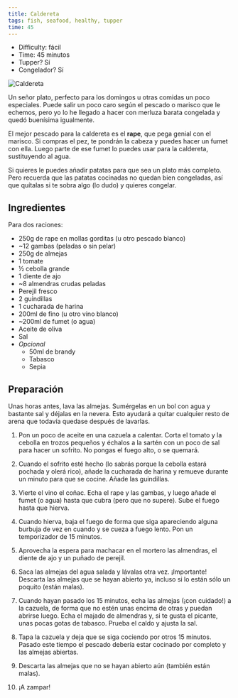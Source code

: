 ```yaml
---
title: Caldereta
tags: fish, seafood, healthy, tupper
time: 45
---
```


- Difficulty: fácil
- Time: 45 minutos
- Tupper? Sí
- Congelador? Sí

![Caldereta](/images/recipes/caldereta.jpg)

Un señor plato, perfecto para los domingos u otras comidas un poco especiales. Puede salir un poco caro según el pescado o marisco que le echemos, pero yo lo he llegado a hacer con merluza barata congelada y quedó buenísima igualmente.

El mejor pescado para la caldereta es el **rape**, que pega genial con el marisco. Si compras el pez, te pondrán la cabeza y puedes hacer un fumet con ella. Luego parte de ese fumet lo puedes usar para la caldereta, sustituyendo al agua.

Si quieres le puedes añadir patatas para que sea un plato más completo. Pero recuerda que las patatas cocinadas no quedan bien congeladas, así que quítalas si te sobra algo (lo dudo) y quieres congelar.

## Ingredientes

Para dos raciones:

- 250g de rape en mollas gorditas (u otro pescado blanco)
- ~12 gambas (peladas o sin pelar)
- 250g de almejas
- 1 tomate
- ½ cebolla grande
- 1 diente de ajo
- ~8 almendras crudas peladas
- Perejil fresco
- 2 guindillas
- 1 cucharada de harina
- 200ml de fino (u otro vino blanco)
- ~200ml de fumet (o agua)
- Aceite de oliva
- Sal
- _Opcional_
    - 50ml de brandy
    - Tabasco
    - Sepia

## Preparación

Unas horas antes, lava las almejas. Sumérgelas en un bol con agua y bastante sal y déjalas en la nevera. Esto ayudará a quitar cualquier resto de arena que todavía quedase después de lavarlas.


1. Pon un poco de aceite en una cazuela a calentar. Corta el tomato y la cebolla en trozos pequeños y échalos a la sartén con un poco de sal para hacer un sofrito. No pongas el fuego alto, o se quemará.

1. Cuando el sofrito esté hecho (lo sabrás porque la cebolla estará pochada y olerá rico), añade la cucharada de harina y remueve durante un minuto para que se cocine. Añade las guindillas.

1. Vierte el vino el coñac. Echa el rape y las gambas, y luego añade el fumet (o agua) hasta que cubra (pero que no supere). Sube el fuego hasta que hierva.

1. Cuando hierva, baja el fuego de forma que siga apareciendo alguna burbuja de vez en cuando y se cueza a fuego lento. Pon un temporizador de 15 minutos.

1. Aprovecha la espera para machacar en el mortero las almendras, el diente de ajo y un puñado de perejil.

1. Saca las almejas del agua salada y lávalas otra vez. ¡Importante! Descarta las almejas que se hayan abierto ya, incluso si lo están sólo un poquito (están malas).

1. Cuando hayan pasado los 15 minutos, echa las almejas (¡con cuidado!) a la cazuela, de forma que no estén unas encima de otras y puedan abrirse luego. Echa el majado de almendras y, si te gusta el picante, unas pocas gotas de tabasco. Prueba el caldo y ajusta la sal.

1. Tapa la cazuela y deja que se siga cociendo por otros 15 minutos. Pasado este tiempo el pescado debería estar cocinado por completo y las almejas abiertas.

1. Descarta las almejas que no se hayan abierto aún (también están malas).

1. ¡A zampar!
